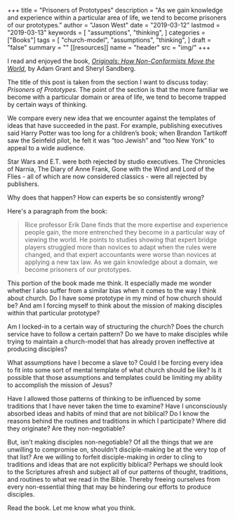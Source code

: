+++
title = "Prisoners of Prototypes"
description = "As we gain knowledge and experience within a particular area of life, we tend to become prisoners of our prototypes."
author = "Jason West"
date = "2019-03-12"
lastmod = "2019-03-13"
keywords = [
  "assumptions",
  "thinking",
  ]
categories = ["Books"]
tags = [
  "church-model",
  "assumptions",
  "thinking",
  ]
draft = "false"
summary = ""
[[resources]]
  name = "header"
  src = "img/"
+++

I read and enjoyed the book, [*Originals: How Non-Conformists Move the World*](https://www.amazon.com/Originals-How-Non-Conformists-Move-World/dp/014312885X), by Adam Grant and Sheryl Sandberg.

The title of this post is taken from the section I want to discuss today: *Prisoners of Prototypes*. The point of the section is that the more familiar we become with a particular domain or area of life, we tend to become trapped by certain ways of thinking.

We compare every new idea that we encounter against the templates of ideas that have succeeded in the past. For example, publishing executives said Harry Potter was too long for a children’s book; when Brandon Tartikoff saw the Seinfeld pilot, he felt it was “too Jewish” and “too New York” to appeal to a wide audience.

Star Wars and E.T. were both rejected by studio executives. The Chronicles of Narnia, The Diary of Anne Frank, Gone with the Wind and Lord of the Flies - all of which are now considered classics - were all rejected by publishers.

Why does that happen? How can experts be so consistently wrong?

Here's a paragraph from the book:

>Rice professor Erik Dane finds that the more expertise and experience people gain, the more entrenched they become in a particular way of viewing the world. He points to studies showing that expert bridge players struggled more than novices to adapt when the rules were changed, and that expert accountants were worse than novices at applying a new tax law. As we gain knowledge about a domain, we become prisoners of our prototypes.

This portion of the book made me think. It especially made me wonder whether I also suffer from a similar bias when it comes to the way I think about church. Do I have some prototype in my mind of how church should be? And am I forcing myself to think about the mission of making disciples within that particular prototype?

Am I locked-in to a certain way of structuring the church? Does the church service have to follow a certain pattern? Do we have to make disciples while trying to maintain a church-model that has already proven ineffective at producing disciples?

What assumptions have I become a slave to? Could I be forcing every idea to fit into some sort of mental template of what church should be like? Is it possible that those assumptions and templates could be limiting my ability to accomplish the mission of Jesus?

Have I allowed those patterns of thinking to be influenced by some traditions that I have never taken the time to examine? Have I unconsciously absorbed ideas and habits of mind that are not biblical? Do I know the reasons behind the routines and traditions in which I participate? Where did they originate? Are they non-negotiable?

But, isn't making disciples non-negotiable? Of all the things that we are unwilling to compromise on, shouldn't disciple-making be at the very top of that list? Are we willing to forfeit disciple-making in order to cling to traditions and ideas that are not explicitly biblical? Perhaps we should look to the Scriptures afresh and subject all of our patterns of thought, traditions, and routines to what we read in the Bible. Thereby freeing ourselves from every non-essential thing that may be hindering our efforts to produce disciples.

Read the book. Let me know what you think.
